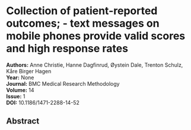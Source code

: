 # Collection of patient-reported outcomes; - text messages on mobile phones provide valid scores and high response rates

**Authors:** Anne Christie, Hanne Dagfinrud, Øystein Dale, Trenton Schulz, Kåre Birger Hagen  
**Year:** None  
**Journal:** BMC Medical Research Methodology  
**Volume:** 14  
**Issue:** 1  
**DOI:** 10.1186/1471-2288-14-52  

## Abstract



